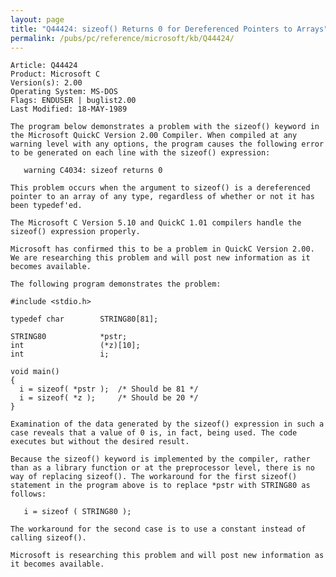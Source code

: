 ```yaml
---
layout: page
title: "Q44424: sizeof() Returns 0 for Dereferenced Pointers to Arrays"
permalink: /pubs/pc/reference/microsoft/kb/Q44424/
---
```


	Article: Q44424
	Product: Microsoft C
	Version(s): 2.00
	Operating System: MS-DOS
	Flags: ENDUSER | buglist2.00
	Last Modified: 18-MAY-1989
	
	The program below demonstrates a problem with the sizeof() keyword in
	the Microsoft QuickC Version 2.00 Compiler. When compiled at any
	warning level with any options, the program causes the following error
	to be generated on each line with the sizeof() expression:
	
	   warning C4034: sizeof returns 0
	
	This problem occurs when the argument to sizeof() is a dereferenced
	pointer to an array of any type, regardless of whether or not it has
	been typedef'ed.
	
	The Microsoft C Version 5.10 and QuickC 1.01 compilers handle the
	sizeof() expression properly.
	
	Microsoft has confirmed this to be a problem in QuickC Version 2.00.
	We are researching this problem and will post new information as it
	becomes available.
	
	The following program demonstrates the problem:
	
	#include <stdio.h>
	
	typedef char        STRING80[81];
	
	STRING80            *pstr;
	int                 (*z)[10];
	int                 i;
	
	void main()
	{
	  i = sizeof( *pstr );  /* Should be 81 */
	  i = sizeof( *z );     /* Should be 20 */
	}
	
	Examination of the data generated by the sizeof() expression in such a
	case reveals that a value of 0 is, in fact, being used. The code
	executes but without the desired result.
	
	Because the sizeof() keyword is implemented by the compiler, rather
	than as a library function or at the preprocessor level, there is no
	way of replacing sizeof(). The workaround for the first sizeof()
	statement in the program above is to replace *pstr with STRING80 as
	follows:
	
	   i = sizeof ( STRING80 );
	
	The workaround for the second case is to use a constant instead of
	calling sizeof().
	
	Microsoft is researching this problem and will post new information as
	it becomes available.
